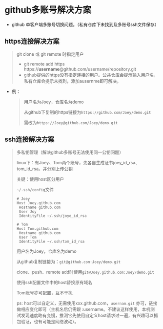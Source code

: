 # github多账号解决方案

* github 单客户端多账号切换问题。（私有仓库下未找到及多账号ssh文件保存）

## https连接解决方案

> git clone 或 git remote 时指定用户
>
> * git remote add https https://**username**@github.com/username/repository.git
> * github提供的https没有指定连接的用户。公共仓库会提示输入用户名，私有仓库会提示未找到，添加ausernme即可解决。

* 例：

  > 用户名为Joey，仓库名为demo
  >
  > 从github下复制的https链接为`https://github.com/Joey/demo.git`
  >
  > 需改为`https://Joey@github.com/Joey/demo.git`

## ssh连接解决方案

> 多私钥管理（解决github多账号无法使用同一公钥问题）
>
> linux下：有Joey、Tom两个账号，先各自生成证书joey_id_rsa、tom_id_rsa。并分别上传公钥
>
> 关键：使用host区分用户
>
> `~/.ssh/config`文件
>
> ```
> # Joey
> Host Joey.github.com
>  Hostname github.com
>  User Joy
>  IdentityFile ~/.ssh/joye_id_rsa
> 
> # Tom
> Host Tom.github.com
>  Hostname github.com
>  User Tom
>  IdentityFile ~/.ssh/tom_id_rsa
> ```
> 用户名为Joey，仓库名为demo
>
> 从github复制链接为：`git@github.com:Joey/demo.git`
>
> clone、push、remote add时使用`git@Joey.github.com:Joey/demo.git`
>
> 使用ssh配置文件中的host替换原有域名
>
> Tom账号亦可配置，互不干扰
>
> ps: host可以自定义，无需使用xxx.github.com，`usernam.git` 亦可，链接做相应变化即可（主机名后仍需跟 :username。不建议这样使用，本机测试发现速度略有变慢，推测它先使用自定义host请求过一遍，有兴趣可以抓包验证，也有可能是网络波动）。

